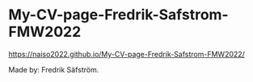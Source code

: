 # My-CV-page-Fredrik-Safstrom-FMW2022

https://naiso2022.github.io/My-CV-page-Fredrik-Safstrom-FMW2022/

Made by: Fredrik Säfström.
